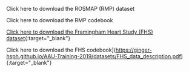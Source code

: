 Click here to download the ROSMAP (RMP) dataset

Click here to download the RMP codebook


[Click here to download the Framingham Heart Study (FHS) dataset](https://ginger-hsph.github.io/AAU-Training-2019/datasets/frmgham2.csv){:target="_blank"}

Click here to download the FHS codebook](https://ginger-hsph.github.io/AAU-Training-2019/datasets/FHS_data_description.pdf){:target="_blank"}
